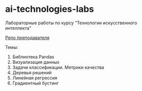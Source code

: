 # ai-technologies-labs

Лабораторные работы по курсу "Технологии искусственного интеллекта"

[Репо преподавателя](https://github.com/underburned/ait)

Темы:

1. Библиотека Pandas
2. Визуализация данных
3. Задачи классификации. Метрики качества
4. Деревья решений
5. Линейная регрессия
6. Градиентный бустинг
